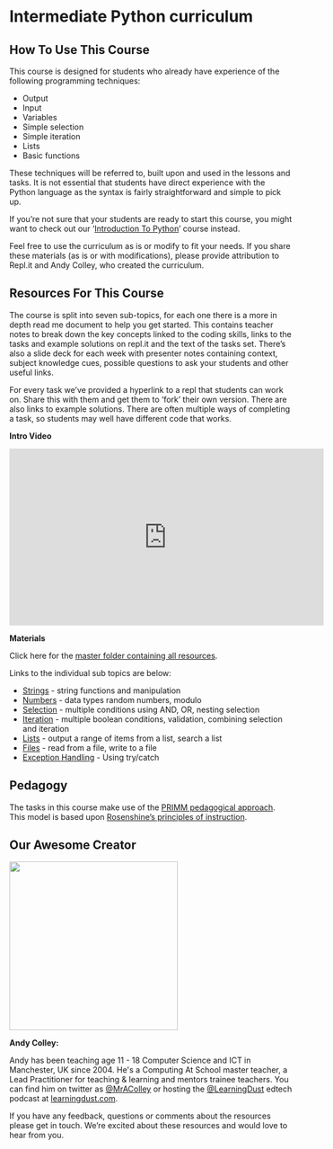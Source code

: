 # **Intermediate Python curriculum**

## **How To Use This Course**

This course is designed for students who already have experience of the following programming techniques:
- Output
- Input
- Variables
- Simple selection
- Simple iteration
- Lists
- Basic functions

These techniques will be referred to, built upon and used in the lessons and tasks.  It is not essential that students have direct experience with the Python language as the syntax is fairly straightforward and simple to pick up.

If you’re not sure that your students are ready to start this course, you might want to check out our ‘[Introduction To Python](https://docs.repl.it/curriculum/introPython)’ course instead.

Feel free to use the curriculum as is or modify to fit your needs. If you share these materials (as is or with modifications), please provide attribution to Repl.it and Andy Colley, who created the curriculum.

## **Resources For This Course**

The course is split into seven sub-topics, for each one there is a more in depth read me document to help you get started.  This contains teacher notes to break down the key concepts linked to the coding skills, links to the tasks and example solutions on repl.it and the text of the tasks set.  There’s also a slide deck for each week with presenter notes containing context, subject knowledge cues, possible questions to ask your students and other useful links.

For every task we’ve provided a hyperlink to a repl that students can work on.  Share this with them and get them to ‘fork’ their own version. There are also links to example solutions. There are often multiple ways of completing a task, so students may well have different code that works.

**Intro Video**


<iframe width="560" height="315" src="https://www.youtube.com/embed/RkhricaF5Jc" frameborder="0" allow="accelerometer; autoplay; clipboard-write; encrypted-media; gyroscope; picture-in-picture" allowfullscreen></iframe>


**Materials**

Click here for the [master folder containing all resources](https://drive.google.com/drive/folders/1cOtJLGhjBoc27cj7FQLP78ADnZ7D0y-6?usp=sharing).

Links to the individual sub topics are below:
- [Strings](https://drive.google.com/drive/folders/1J7JqajOuTB1nsEnu6wy-lNxXyeAN062Y?usp=sharing) - string functions and manipulation
- [Numbers](https://drive.google.com/drive/folders/1v8rEV4jNlbNMOuPOxCelwism9D8yvj8K?usp=sharing) - data types random numbers, modulo
- [Selection](https://drive.google.com/drive/folders/1PKyQgFfc4lBYXB7oIdG8CPhETnOJyFHh?usp=sharing) - multiple conditions using AND, OR, nesting selection
- [Iteration](https://drive.google.com/drive/folders/1GATYadADxJnYBOF6WRq9_kWbQ5AgYepa?usp=sharing) - multiple boolean conditions, validation, combining selection and iteration
- [Lists](https://drive.google.com/drive/folders/1A2SLvxSZPGD180wYYa_QuWoJFYJ53H-S?usp=sharing) - output a range of items from a list, search a list
- [Files](https://drive.google.com/drive/folders/1fnyhMq618-5ixP_JxGTg5Y1SJjx25yes?usp=sharing) - read from a file, write to a file
- [Exception Handling](https://drive.google.com/drive/folders/1Ty16cT9-JTj9wGQbsmsW2vm_WHn5KQac?usp=sharing) - Using try/catch

## **Pedagogy**

The tasks in this course make use of the [PRIMM pedagogical approach](https://primming.wordpress.com/).  This model is based upon [Rosenshine’s principles of instruction](https://www.aft.org/sites/default/files/periodicals/Rosenshine.pdf).

## **Our Awesome Creator**

<img class="profile_pic" src="/images/curriculumImg/andy.jpg" width="300px"/>

**Andy Colley:**

Andy has been teaching age 11 - 18 Computer Science and ICT in Manchester, UK  since 2004. He's a Computing At School master teacher, a Lead Practitioner for teaching & learning and mentors trainee teachers. You can find him on twitter as [@MrAColley](https://twitter.com/mracolley) or hosting the [@LearningDust](https://twitter.com/learningdust) edtech podcast at [learningdust.com](https://www.learningdust.com/).

If you have any feedback, questions or comments about the resources please get in touch.  We’re excited about these resources and would love to hear from you.